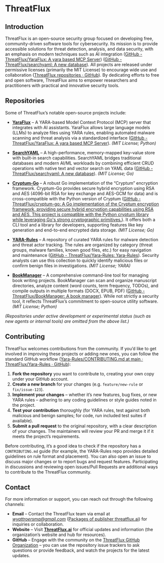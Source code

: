 # ThreatFlux

## Introduction

ThreatFlux is an open-source security group focused on developing free, community-driven software tools for cybersecurity. Its mission is to provide accessible solutions for threat detection, analysis, and data security, with an emphasis on modern techniques such as AI integration ([GitHub - ThreatFlux/YaraFlux: A yara based MCP Server](https://github.com/ThreatFlux/YaraFlux#:~:text=YaraFlux%20MCP%20Server%20enables%20AI,analysis%20through%20a%20modular%20architecture)) ([GitHub - ThreatFlux/searchyaml: A new database](https://github.com/ThreatFlux/searchyaml#:~:text=SearchYAML)). All projects are released under permissive licenses (primarily the MIT License) to encourage wide use and collaboration ([ThreatFlux repositories · GitHub](https://github.com/orgs/ThreatFlux/repositories#:~:text=A%20new%20database)). By dedicating efforts to free and open software, ThreatFlux aims to empower researchers and practitioners with practical and innovative security tools.

## Repositories

Some of ThreatFlux’s notable open-source projects include:

- **[YaraFlux](https://github.com/ThreatFlux/YaraFlux)** – A YARA-based Model Context Protocol (MCP) server that integrates with AI assistants. YaraFlux allows large language models (LLMs) to analyze files using YARA rules, enabling automated malware scanning and threat analysis via a standardized interface ([GitHub - ThreatFlux/YaraFlux: A yara based MCP Server](https://github.com/ThreatFlux/YaraFlux#:~:text=A%20Model%20Context%20Protocol%20,analyze%20files%20with%20YARA%20rules)). *(MIT License; Python)*

- **[SearchYAML](https://github.com/ThreatFlux/searchyaml)** – A high-performance, memory-mapped key–value store with built-in search capabilities. SearchYAML bridges traditional databases and modern AI/ML workloads by combining efficient CRUD operations with native text and vector search on YAML data ([GitHub - ThreatFlux/searchyaml: A new database](https://github.com/ThreatFlux/searchyaml#:~:text=SearchYAML)). *(MIT License; Go)*

- **[Cryptum-Go](https://github.com/ThreatFlux/cryptum-go)** – A robust Go implementation of the “Cryptum” encryption framework. Cryptum-Go provides secure hybrid encryption using RSA and AES (4096-bit RSA for key exchange and AES-GCM for data) and is cross-compatible with the Python version of Cryptum ([GitHub - ThreatFlux/cryptum-go: A Go implementation of the Cryptum encryption framework, providing secure hybrid encryption capabilities using RSA and AES. This project is compatible with the Python cryptum library while leveraging Go's strong cryptographic primitives.](https://github.com/ThreatFlux/cryptum-go#:~:text=A%20robust%20Go%20implementation%20of,leveraging%20Go%27s%20strong%20cryptographic%20primitives)). It offers both a CLI tool and a library for developers, supporting features like key generation and end-to-end encrypted data storage. *(MIT License; Go)*

- **[YARA-Rules](https://github.com/ThreatFlux/Yara-Rules)** – A repository of curated YARA rules for malware detection and threat actor tracking. The rules are organized by category (threat groups, malware families, known good files, etc.) for easy navigation and maintenance ([GitHub - ThreatFlux/Yara-Rules: Yara-Rules](https://github.com/ThreatFlux/Yara-Rules#:~:text=YARA%20Rules%20Repository)). Security analysts can use this collection to quickly identify malicious files or confirm benign files in investigations. *(MIT License; YARA)*

- **[BookManager](https://github.com/ThreatFlux/BookManager)** – A comprehensive command-line tool for managing book writing projects. BookManager can scan and organize manuscript directories, analyze content (word counts, term frequency, TODOs), and compile outputs in multiple formats (DOCX, EPUB, PDF) ([GitHub - ThreatFlux/BookManager: A book manager](https://github.com/ThreatFlux/BookManager#:~:text=A%20comprehensive%20command,manuscript%20compilations%20in%20multiple%20formats)). While not strictly a security tool, it reflects ThreatFlux’s commitment to open-source utility software. *(MIT License; Python)*

*_(Repositories under active development or experimental status (such as new agents or internal tools) are omitted from the above list.)_*

## Contributing

ThreatFlux welcomes contributions from the community. If you’d like to get involved in improving these projects or adding new ones, you can follow the standard GitHub workflow ([Yara-Rules/CONTRIBUTING.md at main · ThreatFlux/Yara-Rules · GitHub](https://github.com/ThreatFlux/Yara-Rules/blob/main/CONTRIBUTING.md#:~:text=How%20to%20Contribute)):

1. **Fork the repository** you want to contribute to, creating your own copy under your GitHub account.  
2. **Create a new branch** for your changes (e.g. `feature/new-rule` or `fix/issue-123`).  
3. **Implement your changes** – whether it’s new features, bug fixes, or new YARA rules – adhering to any coding guidelines or style guides noted in the project.  
4. **Test your contribution** thoroughly (for YARA rules, test against both malicious and benign samples; for code, run included test suites if available).  
5. **Submit a pull request** to the original repository, with a clear description of your changes. The maintainers will review your PR and merge it if it meets the project’s requirements.

Before contributing, it’s a good idea to check if the repository has a `CONTRIBUTING.md` guide (for example, the YARA-Rules repo provides detailed guidelines on rule format and placement). You can also open an issue to discuss major changes or to report bugs and request features. Participating in discussions and reviewing open issues/Pull Requests are additional ways to contribute to the ThreatFlux community.

## Contact

For more information or support, you can reach out through the following channels:

- **Email** – Contact the ThreatFlux team via email at *wyattroersma@gmail.com* ([Packages of publisher threatflux.ai](https://pub.dev/publishers/threatflux.ai/packages#:~:text=threatflux)) for inquiries or collaboration.  
- **Website** – Visit **[ThreatFlux.ai](https://threatflux.ai)** for official updates and information (the organization’s website and hub for resources).  
- **GitHub** – Engage with the community on the [ThreatFlux GitHub Organization](https://github.com/ThreatFlux) – you can use the repository issue trackers to ask questions or provide feedback, and watch the projects for the latest updates.

